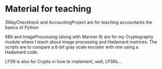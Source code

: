 # Material for teaching

3WayCheckheck and AccountingProject are for teaching accountants the basics of Python

6Bit and ImageProcessing (along with Mariner 9) are for my Cryptography module where I teach about image processing and Hadamard matrices. The scripts are to compare a 6-bit gray scale encoder with one using a Hadamard code.

LFSR is also for Crypto in how to implement, well, LFSRs...
